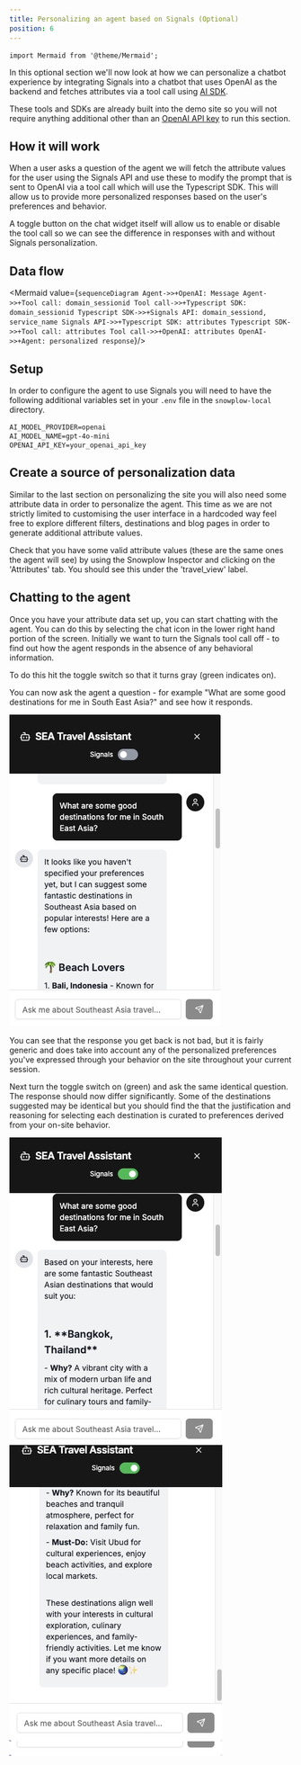 ```yaml
---
title: Personalizing an agent based on Signals (Optional)
position: 6
---
```


```mdx-code-block
import Mermaid from '@theme/Mermaid';
```

In this optional section we'll now look at how we can personalize a chatbot experience by integrating Signals into a chatbot that uses OpenAI as the backend and fetches attributes via a tool call using  [AI SDK](https://ai-sdk.dev/).

These tools and SDKs are already built into the demo site so you will not require anything additional other than an [OpenAI API key](https://platform.openai.com/api-keys) to run this section.

## How it will work

When a user asks a question of the agent we will fetch the attribute values for the user using the Signals API and use these to modify the prompt that is sent to OpenAI via a tool call which will use the Typescript SDK. This will allow us to provide more personalized responses based on the user's preferences and behavior.

A toggle button on the chat widget itself will allow us to enable or disable the tool call so we can see the difference in responses with and without Signals personalization.

## Data flow

<Mermaid value={`
sequenceDiagram
    Agent->>+OpenAI: Message
    Agent->>+Tool call: domain_sessionid
    Tool call->>+Typescript SDK: domain_sessionid
    Typescript SDK->>+Signals API: domain_sessiond, service_name
    Signals API->>+Typescript SDK: attributes
    Typescript SDK->>+Tool call: attributes
    Tool call->>+OpenAI: attributes
    OpenAI->>+Agent: personalized response
  `}/>

## Setup

In order to configure the agent to use Signals you will need to have the following additional variables set in your `.env` file in the `snowplow-local` directory.

```
AI_MODEL_PROVIDER=openai
AI_MODEL_NAME=gpt-4o-mini
OPENAI_API_KEY=your_openai_api_key
```

## Create a source of personalization data

Similar to the last section on personalizing the site you will also need some attribute data in order to personalize the agent. This time as we are not strictly limited to customising the user interface in a hardcoded way feel free to explore different filters, destinations and blog pages in order to generate additional attribute values.

Check that you have some valid attribute values (these are the same ones the agent will see) by using the Snowplow Inspector and clicking on the 'Attributes' tab. You should see this under the 'travel_view' label.

## Chatting to the agent

Once you have your attribute data set up, you can start chatting with the agent. You can do this by selecting the chat icon in the lower right hand portion of the screen. Initially we want to turn the Signals tool call off - to find out how the agent responds in the absence of any behavioral information.

To do this hit the toggle switch so that it turns gray (green indicates on).

You can now ask the agent a question - for example "What are some good destinations for me in South East Asia?" and see how it responds.

[![Chat widget](./screenshots/chat-nops.jpg)](./screenshots/chat-nops.jpg)

You can see that the response you get back is not bad, but it is fairly generic and does take into account any of the personalized preferences you've expressed through your behavior on the site throughout your current session.

Next turn the toggle switch on (green) and ask the same identical question. The response should now differ significantly. Some of the destinations suggested may be identical but you should find the that the justification and reasoning for selecting each destination is curated to preferences derived from your on-site behavior.


[![Chat widget](./screenshots/chat-ps1.jpg)](./screenshots/chat-ps1.jpg)
[![Chat widget](./screenshots/chat-ps2.jpg)](./screenshots/chat-ps2.jpg)
